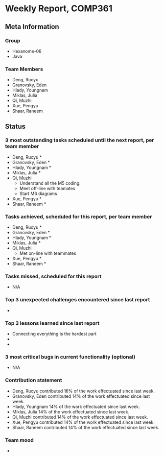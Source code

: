 # Weekly Report, COMP361

## Meta Information

### Group

 * Hexanome-08
 * Java

### Team Members

 * Deng, Ruoyu
 * Granovsky, Eden
 * Hlady, Youngnam
 * Miklas, Julia
 * Qi, Muzhi
 * Xue, Pengyu
 * Shaar, Raneem

## Status

### 3 most outstanding tasks scheduled until the next report, per team member

 * Deng, Ruoyu
    * 
 * Granovsky, Eden
    * 
 * Hlady, Youngnam
    * 
 * Miklas, Julia
    *
 * Qi, Muzhi
    * Understand all the M5 coding.
    * Meet off-line with teamates
    * Start M6 diagrams
 * Xue, Pengyu
    * 
 * Shaar, Raneem
    * 

### Tasks achieved, scheduled for this report, per team member

 * Deng, Ruoyu
    * 
 * Granovsky, Eden
    * 
 * Hlady, Youngnam
    * 
 * Miklas, Julia
    * 
 * Qi, Muzhi
    * Met on-line with teammates
 * Xue, Pengyu
    * 
 * Shaar, Raneem
    * 

### Tasks missed, scheduled for this report

 * N/A

### Top 3 unexpected challenges encountered since last report

  * 

### Top 3 lessons learned since last report

  * Connecting everything is the hardest part 
  * 
  * 

### 3 most critical bugs in current functionality (optional)

  * N/A

### Contribution statement

 * Deng, Ruoyu contributed 16% of the work effectuated since last week.
 * Granovsky, Eden contributed 14% of the work effectuated since last week.
 * Hlady, Youngnam 14% of the work effectuated since last week.
 * Miklas, Julia 14% of the work effectuated since last week.
 * Qi, Muzhi contributed 14% of the work effectuated since last week.
 * Xue, Pengyu contributed 14% of the work effectuated since last week.
 * Shaar, Raneem contributed 14% of the work effectuated since last week.

### Team mood

 *
